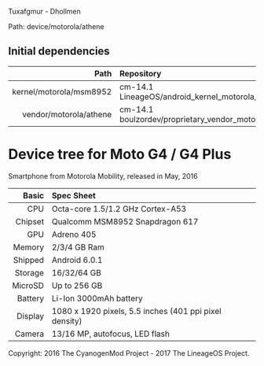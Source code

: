 
Tuxafgmur - Dhollmen

Path: device/motorola/athene

Initial dependencies
--------------------

Path                              | Repository
---------------------------------:|:---------------------------------
kernel/motorola/msm8952           | cm-14.1 LineageOS/android_kernel_motorola_msm8952
vendor/motorola/athene            | cm-14.1 boulzordev/proprietary_vendor_motorola_athene


Device tree for Moto G4 / G4 Plus
=================================

Smartphone from Motorola Mobility, released in May, 2016

Basic   | Spec Sheet
-------:|:-------------------------
CPU     | Octa-core 1.5/1.2 GHz Cortex-A53
Chipset | Qualcomm MSM8952 Snapdragon 617
GPU     | Adreno 405
Memory  | 2/3/4 GB Ram
Shipped | Android 6.0.1
Storage | 16/32/64 GB
MicroSD | Up to 256 GB
Battery | Li-Ion 3000mAh battery
Display | 1080 x 1920 pixels, 5.5 inches (401 ppi pixel density)
Camera  | 13/16 MP, autofocus, LED flash

Copyright: 2016 The CyanogenMod Project - 2017 The LineageOS Project.
